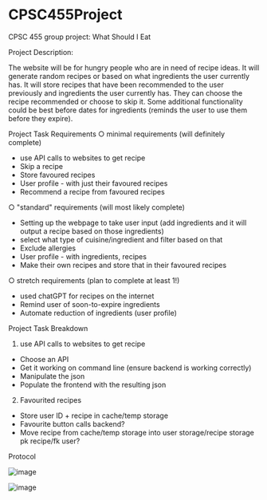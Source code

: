 # CPSC455Project
CPSC 455 group project: What Should I Eat

Project Description:

The website will be for hungry people who are in need of recipe ideas. It will generate random recipes or based on what ingredients the user currently has. It will store recipes that have been recommended to the user previously and ingredients the user currently has. They can choose the recipe recommended or choose to skip it. Some additional functionality could be best before dates for ingredients (reminds the user to use them before they expire). 


Project Task Requirements
○ minimal requirements (will definitely complete) 
- use API calls to websites to get recipe 
- Skip a recipe 
- Store favoured recipes 
- User profile - with just their favoured recipes 
- Recommend a recipe from favoured recipes 

○ "standard" requirements (will most likely complete) 
- Setting up the webpage to take user input (add ingredients and it will output a recipe based on those ingredients) 
- select what type of cuisine/ingredient and filter based on that 
- Exclude allergies
- User profile - with ingredients, recipes 
- Make their own recipes and store that in their favoured recipes

○ stretch requirements (plan to complete at least 1!)
- used chatGPT for recipes on the internet
- Remind user of soon-to-expire ingredients
- Automate reduction of ingredients (user profile)



Project Task Breakdown
1. use API calls to websites to get recipe
- Choose an API
- Get it working on command line (ensure backend is working correctly)
- Manipulate the json 
- Populate the frontend with the resulting json
2. Favourited recipes 
- Store user ID + recipe in cache/temp storage
- Favourite button calls backend?
- Move recipe from cache/temp storage into user storage/recipe storage pk recipe/fk user?

Protocol

![image](https://github.com/danielnelson35/CPSC455Project/assets/28066750/9fcfd8ce-cc2e-4d30-9892-1e8d57cf0ba5)

![image](https://github.com/danielnelson35/CPSC455Project/assets/28066750/36271027-3e07-4306-ad77-030c8b1e0c10)



